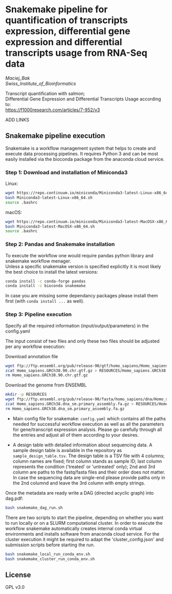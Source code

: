 # Snakemake pipeline for quantification of transcripts expression, differential gene expression and differential transcripts usage from RNA-Seq data
*Maciej_Bak  
Swiss_Institute_of_Bioinformatics*

Transcript quantification with salmon;  
Differential Gene Expression and Differential Transcripts Usage according to:  
https://f1000research.com/articles/7-952/v3

ADD LINKS

## Snakemake pipeline execution
Snakemake is a workflow management system that helps to create and execute data processing pipelines. It requires Python 3 and can be most easily installed via the bioconda package from the anaconda cloud service.

### Step 1: Download and installation of Miniconda3
Linux:
  ```bash
  wget https://repo.continuum.io/miniconda/Miniconda3-latest-Linux-x86_64.sh
  bash Miniconda3-latest-Linux-x86_64.sh
  source .bashrc
  ```

macOS:
  ```bash
  wget https://repo.continuum.io/miniconda/Miniconda3-latest-MacOSX-x86_64.sh
  bash Miniconda3-latest-MacOSX-x86_64.sh
  source .bashrc
  ```
### Step 2: Pandas and Snakemake installation

To execute the workflow one would require pandas python library and snakemake workflow menager.  
Unless a  specific snakemake version is specified explicitly it is most likely the best choice to install the latest versions:
  ```bash
  conda install -c conda-forge pandas
  conda install -c bioconda snakemake
  ```

In case you are missing some dependancy packages please install them first (with `conda install ...` as well).

### Step 3: Pipeline execution
Specify all the required information (input/output/parameters) in the config.yaml 

The input consist of two files and only these two files should be adjusted per any workflow execution:

Download annotation file
```bash
wget ftp://ftp.ensembl.org/pub/release-90/gtf/homo_sapiens/Homo_sapiens.GRCh38.90.chr.gtf.gz
zcat Homo_sapiens.GRCh38.90.chr.gtf.gz > RESOURCES/Homo_sapiens.GRCh38.90.chr.gtf
rm Homo_sapiens.GRCh38.90.chr.gtf.gz
```

Download the genome from ENSEMBL

```bash
mkdir -p RESOURCES
wget ftp://ftp.ensembl.org/pub/release-90/fasta/homo_sapiens/dna/Homo_sapiens.GRCh38.dna_sm.primary_assembly.fa.gz
zcat Homo_sapiens.GRCh38.dna_sm.primary_assembly.fa.gz > RESOURCES/Homo_sapiens.GRCh38.dna_sm.primary_assembly.fa
rm Homo_sapiens.GRCh38.dna_sm.primary_assembly.fa.gz
```

* Main config file for snakemake: `config.yaml`
which contains all the paths needed for successful workflow execution as well as all the parameters for
gene/transcript expression analysis. Please go carefully through all the entries and adjust all of them according to your desires.

* A design table with detailed information about sequencing data. A sample design table is available in the repository as `sample_design_table.tsv`.
The design table is  a TSV file with 4 columns; column names are fixed; first column stands as sample ID; last column represents the condition ('treated' or 'untreated' only);
2nd and 3rd column are paths to the fastq/fasta files and their order does not matter.
In case the sequencing data are single-end please provide paths only in the 2nd columnd and leave the 3rd column with empty strings.



Once the metadata are ready write a DAG (directed acyclic graph) into dag.pdf:
  ```bash
  bash snakemake_dag_run.sh
  ```

There are two scripts to start the pipeline, depending on whether you want to run locally or on a SLURM computational cluster. In order to execute the workflow snakemake automatically creates internal conda virtual environments and installs software from anaconda cloud service. For the cluster execution it might be required to adapt the 'cluster_config.json' and submission scripts before starting the run.
  ```bash
  bash snakemake_local_run_conda_env.sh
  bash snakemake_cluster_run_conda_env.sh
  ```

## License

GPL v3.0
